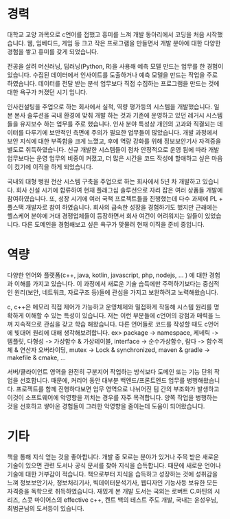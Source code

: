 # 경력
 대학교 교양 과목으로 c언어를 접했고 흥미를 느껴 개발 동아리에서 코딩을 처음 시작했습니다. 웹, 임베디드, 게임 등 크고 작은 프로그램을 만들면서 개발 분야에 대한 다양한 경험을 쌓고 흥미를 갖게 되었습니다.

전공을 살려 머신러닝, 딥러닝(Python, R)을 사용해 예측 모델 만드는 업무를 한 경험이 있습니다. 수집된 데이터에서 인사이트를 도출하거나 예측 모델을 만드는 작업을 주로 하였습니다. 데이터를 전달 받는 분석 업무보다 직접 수집하는 프로그램을 만드는 것에 대한 욕구가 커졌던 시기 입니다.

 인사컨설팅을 주업으로 하는 회사에서 실적, 역량 평가등의 시스템을 개발했습니다. 일본 본사 솔루션을 국내 환경에 맞춰 개발 하는 것과 기존에 운영하고 있던 레거시 시스템들을 유지보수 하는 업무를 주로 했습니다. 
 인사 분야 특성상 개인의 고과와 직결되는 데이터를 다루기에 보안적인 측면에 주의가 필요한 업무들이 많았습니다. 개발 과정에서 보안 지식에 대한 부족함을 크게 느꼈고, 후에 역량 강화를 위해 정보보안기사 자격증을 별도로 취득하였습니다. 
 신규 개발한 시스템들이 점차 안정적으로 운영 됨에 따라 개발 업무보다는 운영 업무의 비중이 커졌고, 더 많은 시간을 코드 작성에 할애하고 싶은 마음이 컸기에 이직을 하게 되었습니다.

 국내외 대형 병원 전산 시스템 구축을 주업으로 하는 회사에서 5년 차 개발하고 있습니다. 회사 신설 시기에 합류하여 현재 플래그십 솔루션으로 자리 잡은 여러 상품들 개발에 참여하였습니다. 또, 성장 시기에 여러 국책 프로젝트들을 진행했는데 다수 과제에 PL + 풀스택 개발자로 참여 하였습니다. 회사의 급속한 성장을 경험하기도 했지만 근래에는 헬스케어 분야에 거대 경쟁업체들이 등장하면서 회사 여건이 어려워지는 일들이 있었습니다. 다른 도메인을 경험해보고 싶은 욕구가 맞물려 현재 이직을 준비 중입니다.


# 역량
 다양한 언어와 플랫폼(c++, java, kotlin, javascript, php, nodejs, … ) 에 대한 경험과 이해를 가지고 있습니다. 이 과정에서 새로운 기술 습득에만 주력하기보다는 중심적인 원리(보안, 네트워크, 자료구조 등)들에 관심을 가지고 보완하려고 노력해왔습니다.
 
 c, c++은 메모리 직접 제어가 가능하고 운영체제와 밀접하게 작동해 시스템 원리를 명확하게 이해할 수 있는 특성이 있습니다. 저는 이런 부분들에 c언어의 강점과 매력을 느껴 지속적으로 관심을 갖고 학습 해왔습니다. 다른 언어들로 코드를 작성할 때도 c언어에 빚대어 원리에 대해 생각해보려합니다.
 ex> package -> namespace, 제네릭 -> 템플릿, 다형성 -> 가상함수 & 가상테이블, interface -> 순수가상함수, 람다 -> 함수객체 & 연산자 오버라이딩, mutex -> Lock & synchronized, maven & gradle -> makefile & cmake, ...

 서버/클라이언트 영역을 완전히 구분지어 작업하는 방식보다 도메인 또는 기능 단위 작업을 선호합니다. 때문에, 커리어 동안 대부분 백엔드/프론트엔드 업무를 병행해왔습니다. 프로젝트를 함께 진행하다보면 업무 영역으로 나뉘어진 팀 간의 부조화가 발생하고 이것이 소프트웨어에 악영향을 끼치는 경우를 자주 목격합니다. 양쪽 작업을 병행하는 것을 선호하고 쌓아온 경험들이 그러한 악영향을 줄이는데 도움이 되어왔습니다.


# 기타
 책을 통해 지식 얻는 것을 좋아합니다. 개발 중 모르는 분야가 있거나 주목 받은 새로운 기술이 있으면 관련 도서나 공식 문서를 찾아 지식을 습득합니다. 때문에 새로운 언어나 기술에 대한 거부감이 적습니다. 책으로부터 지식을 습득하고 성장하는 것에 성취감을 느껴 정보보안기사, 정보처리기사, 빅데이터분석기사, 웹디자인 기능사등 보유한 모든 자격증을 독학으로 취득하였습니다. 
재밌게 본 개발 도서는 국외는 로버트 C.마틴의 시리즈, 스콧 마이어스의 effective c++, 켄트 백의 테스트 주도 개발, 국내는 윤성우님, 최범균님의 도서등이 있습니다.